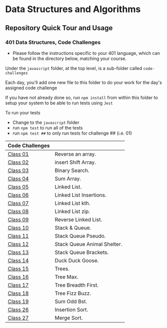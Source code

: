 # Data Structures and Algorithms

## Repository Quick Tour and Usage

### 401 Data Structures, Code Challenges

- Please follow the instructions specific to your 401 language, which can be found in the directory below, matching your course.

Under the `javascript` folder, at the top level, is a sub-folder called `code-challenges`

Each day, you'll add one new file to this folder to do your work for the day's assigned code challenge

If you have not already done so, run `npm install` from within this folder to setup your system to be able to run tests using `Jest`

To run your tests

- Change to the `javascript` folder
- run `npm test` to run all of the tests
- run `npm test ##` to only run tests for challenge ## (i.e. 01)

| Code Challenges                                                             |                             |
| --------------------------------------------------------------------------- | --------------------------- |
| [Class 01](javascript/code-challenges/reverse-an-array/README.md)           | Reverse an array.           |
| [Class 02](javascript/code-challenges/array-insert-shift/README.md)         | insert Shift Array.         |
| [Class 03](javascript/code-challenges/array-binary-search/README.md)        | Binary Search.              |
| [Class 04](javascript/code-challenges/sum-array/README.md)                  | Sum Array.                  |
| [Class 05](javascript/code-challenges/linked-list/README.md)                | Linked List.                |
| [Class 06](javascript/code-challenges/linked-list-insertions/README.md)     | Linked List Insertions.     |
| [Class 07](javascript/code-challenges/linked-list-kth/README.md)            | Linked List kth.            |
| [Class 08](javascript/code-challenges/linked-list-zip/README.md)            | Linked List zip.            |
| [Class 09](javascript/code-challenges/reverse-linked-list/README.md)        | Reverse Linked List.        |
| [Class 10](javascript/code-challenges/stack-and-queue/README.md)            | Stack & Queue.              |
| [Class 11](javascript/code-challenges/stack-queue-pseudo/README.md)         | Stack Queue Pseudo.         |
| [Class 12](javascript/code-challenges/stack-queue-animal-shelter/README.md) | Stack Queue Animal Shelter. |
| [Class 13](javascript/code-challenges/stack-queue-brackets/README.md)       | Stack Queue Brackets.       |
| [Class 14](javascript/code-challenges/duck-duck-goose/README.md)            | Duck Duck Goose.            |
| [Class 15](javascript/code-challenges/trees/README.md)                      | Trees.                      |
| [Class 16](javascript/code-challenges/tree-max/README.md)                   | Tree Max.                   |
| [Class 17](javascript/code-challenges/tree-breadth-first/README.md)         | Tree Breadth First.         |
| [Class 18](javascript/code-challenges/tree-fizz-buzz/README.md)             | Tree Fizz Buzz.             |
| [Class 19](javascript/code-challenges/sum-odd-bst/README.md)                | Sum Odd Bst.                |
| [Class 26](javascript/code-challenges/Insertion/README.md)                  | Insertion Sort.             |
| [Class 27](javascript/code-challenges/Merge/README.md)                      | Merge Sort.                 |
